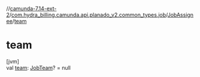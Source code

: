 //[camunda-7.14-ext-2](../../../index.md)/[com.hydra_billing.camunda.api.planado_v2.common_types.job](../index.md)/[JobAssignee](index.md)/[team](team.md)

# team

[jvm]\
val [team](team.md): [JobTeam](../-job-team/index.md)? = null
